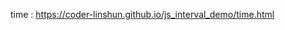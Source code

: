   
time :  <a href='https://coder-linshun.github.io/js_interval_demo/time.html'>https://coder-linshun.github.io/js_interval_demo/time.html</a>

